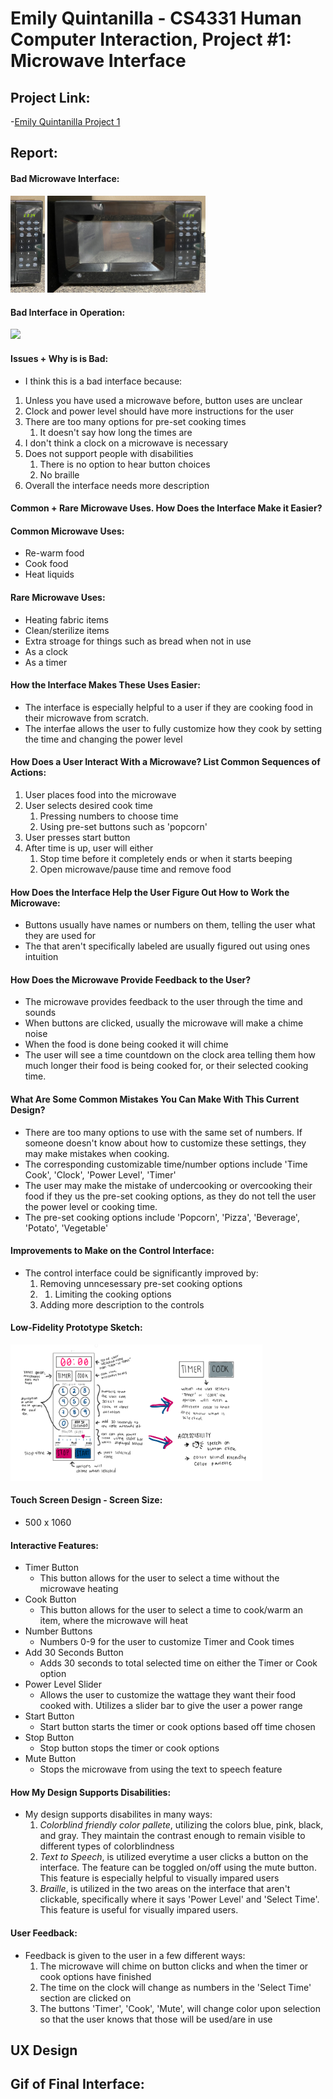 # Emily Quintanilla - CS4331 Human Computer Interaction, Project #1: Microwave Interface

## Project Link:
  -[Emily Quintanilla Project 1](https://emilyqelizabeth.github.io/p1EmilyQuintanilla/)

## Report:
#### **Bad Microwave Interface:**
  <img src="./assets/badinterface.jpg" width="11%" Height="11%">
  <img src="./assets/badmicrowave.jpg" width="50.2%">

#### **Bad Interface in Operation:**
  <img src="./assets/microwave.gif" width="50%">

#### **Issues + Why is is Bad:**
  - I think this is a bad interface because:
  1. Unless you have used a microwave before, button uses are unclear
  2. Clock and power level should have more instructions for the user
  3. There are too many options for pre-set cooking times
     1. It doesn't say how long the times are
  4. I don't think a clock on a microwave is necessary
  5. Does not support people with disabilities
     1. There is no option to hear button choices
     2. No braille
  6. Overall the interface needs more description

#### **Common + Rare Microwave Uses. How Does the Interface Make it Easier?**
  #### Common Microwave Uses:
  - Re-warm food
  - Cook food
  - Heat liquids
  #### Rare Microwave Uses:
  - Heating fabric items
  - Clean/sterilize items
  - Extra stroage for things such as bread when not in use
  - As a clock
  - As a timer

#### **How the Interface Makes These Uses Easier:**
  - The interface is especially helpful to a user if they are cooking food in their microwave from scratch.
  - The interfae allows the user to fully customize how they cook by setting the time and changing the power level
  
#### **How Does a User Interact With a Microwave? List Common Sequences of Actions:**
  1. User places food into the microwave
  2. User selects desired cook time
     1. Pressing numbers to choose time
     2. Using pre-set buttons such as 'popcorn'
  3. User presses start button
  4. After time is up, user will either
     1. Stop time before it completely ends or when it starts beeping
     2. Open microwave/pause time and remove food
      
#### **How Does the Interface Help the User Figure Out How to Work the Microwave:**
  - Buttons usually have names or numbers on them, telling the user what they are used for
  - The that aren't specifically labeled are usually figured out using ones intuition
  
#### **How Does the Microwave Provide Feedback to the User?**
  - The microwave provides feedback to the user through the time and sounds
  - When buttons are clicked, usually the microwave will make a chime noise
  - When the food is done being cooked it will chime
  - The user will see a time countdown on the clock area telling them how much longer their food is being cooked for, or their selected cooking time.
  
#### **What Are Some Common Mistakes You Can Make With This Current Design?**
  - There are too many options to use with the same set of numbers. If someone doesn't know about how to customize these settings, they may make mistakes when cooking.
  - The corresponding customizable time/number options include 'Time Cook', 'Clock', 'Power Level', 'Timer'
  - The user may make the mistake of undercooking or overcooking their food if they us the pre-set cooking options, as they do not tell the user the power level or cooking time.
  - The pre-set cooking options include 'Popcorn', 'Pizza', 'Beverage', 'Potato', 'Vegetable'
 
#### **Improvements to Make on the Control Interface:**
  - The control interface could be significantly improved by:
    1. Removing unncesessary pre-set cooking options
    2. 1. Limiting the cooking options
    3. Adding more description to the controls
    
#### **Low-Fidelity Prototype Sketch:**
  <img src="./assets/p1Sketch.PNG" width="80%">

#### **Touch Screen Design - Screen Size:**
  - 500 x 1060

#### **Interactive Features:**
  - Timer Button 
    - This button allows for the user to select a time without the microwave heating
  - Cook Button
    - This button allows for the user to select a time to cook/warm an item, where the microwave will heat
  - Number Buttons 
    - Numbers 0-9 for the user to customize Timer and Cook times
  - Add 30 Seconds Button
    - Adds 30 seconds to total selected time on either the Timer or Cook option
  - Power Level Slider
    - Allows the user to customize the wattage they want their food cooked with. Utilizes a slider bar to give the user a power range
  - Start Button
    - Start button starts the timer or cook options based off time chosen
  - Stop Button
    - Stop button stops the timer or cook options
  - Mute Button
    - Stops the microwave from using the text to speech feature

#### **How My Design Supports Disabilities:**
  - My design supports disabilites in many ways:
    1. _Colorblind friendly color pallete_, utilizing the colors blue, pink, black, and gray. They maintain the contrast enough to remain visible to different types of colorblindness
    2. _Text to Speech_, is utilized everytime a user clicks a button on the interface. The feature can be toggled on/off using the mute button. This feature is especially helpful to visually impared users
    3. _Braille_, is utilized in the two areas on the interface that aren't clickable, specifically where it says 'Power Level' and 'Select Time'. This feature is useful for visually impared users.

#### **User Feedback:**
  - Feedback is given to the user in a few different ways:
     1. The microwave will chime on button clicks and when the timer or cook options have finished
     2. The time on the clock will change as numbers in the 'Select Time' section are clicked on
     3. The buttons 'Timer', 'Cook', 'Mute', will change color upon selection so that the user knows that those will be used/are in use

## **UX Design**

## **Gif of Final Interface:**
